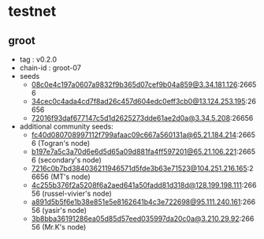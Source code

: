 # testnet

## groot

- tag : v0.2.0
- chain-id : groot-07
- seeds
    - 08c0e4c197a0607a9832f9b365d07cef9b04a859@3.34.181.126:26656
    - 34cec0c4ada4cd7f8ad26c457d604edc0eff3cb0@13.124.253.195:26656
    - 72016f93daf677147c5d1d2625273dde61ae2d0a@3.34.5.208:26656
- additional community seeds:
    - fc40d080708997112f799afaac09c667a560131a@65.21.184.214:26656 (Togran's node)
    - b197e7a5c3a70d6e6d5d65a09d881fa4ff597201@65.21.106.221:26656 (secondary's node)
    - 7216c0b7bd384036211946571d5fde3b63e71523@104.251.216.165:26656 (MT's node)
    - 4c255b376f2a5208f6a2aed641a50fadd81d318d@128.199.198.111:26656 (russel-vivier's node)
    - a891d5b5f6e1b38e851e5e8162641b4c3e722698@95.111.240.161:26656 (yasir's node)
    - 3b8bba36191286ea05d85d57eed035997da20c0a@3.210.29.92:26656 (Mr.K's node)

